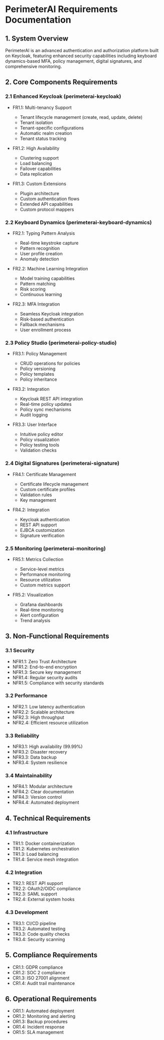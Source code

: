 # PerimeterAI Requirements Documentation

## 1. System Overview
PerimeterAI is an advanced authentication and authorization platform built on Keycloak, featuring enhanced security capabilities including keyboard dynamics-based MFA, policy management, digital signatures, and comprehensive monitoring.

## 2. Core Components Requirements

### 2.1 Enhanced Keycloak (perimeterai-keycloak)
- FR1.1: Multi-tenancy Support
  - Tenant lifecycle management (create, read, update, delete)
  - Tenant isolation
  - Tenant-specific configurations
  - Automatic realm creation
  - Tenant status tracking

- FR1.2: High Availability
  - Clustering support
  - Load balancing
  - Failover capabilities
  - Data replication

- FR1.3: Custom Extensions
  - Plugin architecture
  - Custom authentication flows
  - Extended API capabilities
  - Custom protocol mappers

### 2.2 Keyboard Dynamics (perimeterai-keyboard-dynamics)
- FR2.1: Typing Pattern Analysis
  - Real-time keystroke capture
  - Pattern recognition
  - User profile creation
  - Anomaly detection

- FR2.2: Machine Learning Integration
  - Model training capabilities
  - Pattern matching
  - Risk scoring
  - Continuous learning

- FR2.3: MFA Integration
  - Seamless Keycloak integration
  - Risk-based authentication
  - Fallback mechanisms
  - User enrollment process

### 2.3 Policy Studio (perimeterai-policy-studio)
- FR3.1: Policy Management
  - CRUD operations for policies
  - Policy versioning
  - Policy templates
  - Policy inheritance

- FR3.2: Integration
  - Keycloak REST API integration
  - Real-time policy updates
  - Policy sync mechanisms
  - Audit logging

- FR3.3: User Interface
  - Intuitive policy editor
  - Policy visualization
  - Policy testing tools
  - Validation checks

### 2.4 Digital Signatures (perimeterai-signature)
- FR4.1: Certificate Management
  - Certificate lifecycle management
  - Custom certificate profiles
  - Validation rules
  - Key management

- FR4.2: Integration
  - Keycloak authentication
  - REST API support
  - EJBCA customization
  - Signature verification

### 2.5 Monitoring (perimeterai-monitoring)
- FR5.1: Metrics Collection
  - Service-level metrics
  - Performance monitoring
  - Resource utilization
  - Custom metrics support

- FR5.2: Visualization
  - Grafana dashboards
  - Real-time monitoring
  - Alert configuration
  - Trend analysis

## 3. Non-Functional Requirements

### 3.1 Security
- NFR1.1: Zero Trust Architecture
- NFR1.2: End-to-end encryption
- NFR1.3: Secure key management
- NFR1.4: Regular security audits
- NFR1.5: Compliance with security standards

### 3.2 Performance
- NFR2.1: Low latency authentication
- NFR2.2: Scalable architecture
- NFR2.3: High throughput
- NFR2.4: Efficient resource utilization

### 3.3 Reliability
- NFR3.1: High availability (99.99%)
- NFR3.2: Disaster recovery
- NFR3.3: Data backup
- NFR3.4: System resilience

### 3.4 Maintainability
- NFR4.1: Modular architecture
- NFR4.2: Clear documentation
- NFR4.3: Version control
- NFR4.4: Automated deployment

## 4. Technical Requirements

### 4.1 Infrastructure
- TR1.1: Docker containerization
- TR1.2: Kubernetes orchestration
- TR1.3: Load balancing
- TR1.4: Service mesh integration

### 4.2 Integration
- TR2.1: REST API support
- TR2.2: OAuth2/OIDC compliance
- TR2.3: SAML support
- TR2.4: External system hooks

### 4.3 Development
- TR3.1: CI/CD pipeline
- TR3.2: Automated testing
- TR3.3: Code quality checks
- TR3.4: Security scanning

## 5. Compliance Requirements
- CR1.1: GDPR compliance
- CR1.2: SOC 2 compliance
- CR1.3: ISO 27001 alignment
- CR1.4: Audit trail maintenance

## 6. Operational Requirements
- OR1.1: Automated deployment
- OR1.2: Monitoring and alerting
- OR1.3: Backup procedures
- OR1.4: Incident response
- OR1.5: SLA management
